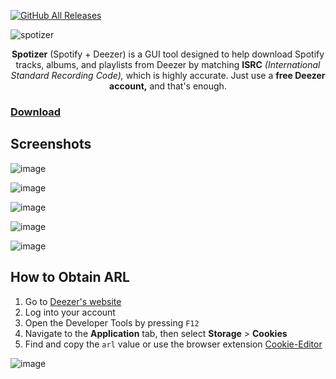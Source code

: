 [![GitHub All Releases](https://img.shields.io/github/downloads/afkarxyz/Spotizer/total?style=for-the-badge)](https://github.com/afkarxyz/Spotizer/releases)

![spotizer](https://github.com/user-attachments/assets/9fb51592-2ee8-4c4c-8c4a-e6b3bf49c3f9)

<div align="center">
<b>Spotizer</b> (Spotify + Deezer) is a GUI tool designed to help download Spotify tracks, albums, and playlists from Deezer by matching <b>ISRC</b> <i>(International Standard Recording Code),</i> which is highly accurate. Just use a <b>free Deezer account,</b> and that's enough.
</div>

### [Download](https://github.com/afkarxyz/Spotizer/releases/download/v1.9/Spotizer.exe)

## Screenshots

![image](https://github.com/user-attachments/assets/a74881a6-7d21-4506-b208-81031c773090)

![image](https://github.com/user-attachments/assets/7e0db6b3-86c0-457f-8ac5-f31ac9cc3162)

![image](https://github.com/user-attachments/assets/5851de99-d2c9-4c04-9a4f-53bda7c96c2b)

![image](https://github.com/user-attachments/assets/8b8ba249-a91b-4721-a017-7347a3e97fef)

![image](https://github.com/user-attachments/assets/d6e27aee-746a-4855-a47a-d0cc820c3272)

## How to Obtain ARL

1. Go to [Deezer's website](https://www.deezer.com/)
2. Log into your account
3. Open the Developer Tools by pressing `F12`
4. Navigate to the **Application** tab, then select **Storage** > **Cookies**
5. Find and copy the `arl` value or use the browser extension [Cookie-Editor](https://cookie-editor.com/)

![image](https://github.com/user-attachments/assets/936fceec-e476-410f-8975-a7875cca0de5)
